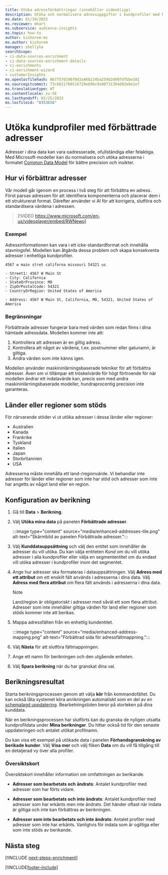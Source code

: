 ```yaml
---
title: Utöka adressförbättringar (innehåller videoklipp)
description: Utöka och normalisera adressuppgifter i kundprofiler med Microsoft-modeller.
ms.date: 01/19/2022
ms.reviewer: mhart
ms.subservice: audience-insights
ms.topic: how-to
author: kishorem-ms
ms.author: kishorem
manager: shellyha
searchScope:
- ci-data-sources-enrichment
- ci-data-sources-enrichment-details
- ci-enrichments
- ci-enrichment-wizard
- customerInsights
ms.openlocfilehash: 067757019078d3a46b224ba259d2d097dfbbe381
ms.sourcegitcommit: 73cb021760516729e696c9a90731304d92e0e1ef
ms.translationtype: HT
ms.contentlocale: sv-SE
ms.lasthandoff: 02/25/2022
ms.locfileid: "8353658"
---
```

# <a name="enrichment-of-customer-profiles-with-enhanced-addresses"></a>Utöka kundprofiler med förbättrade adresser

Adresser i dina data kan vara oadresserade, ofullständiga eller felaktiga. Med Microsoft-modeller kan du normalisera och utöka adresserna i formatet [Common Data Model](/common-data-model/schema/core/applicationcommon/address) för bättre precision och insikter.

## <a name="how-we-enhance-addresses"></a>Hur vi förbättrar adresser

Vår modell går igenom en process i två steg för att förbättra en adress. Först parsas adressen för att identifiera komponenterna och placerar dem i ett strukturerat format. Därefter använder vi AI för att korrigera, slutföra och standardisera värdena i adressen.

> [!VIDEO https://www.microsoft.com/en-us/videoplayer/embed/RWNewo]

### <a name="example"></a>Exempel

Adressinformationen kan vara i ett icke-standardformat och innehålla stavningsfel. Modellen kan åtgärda dessa problem och skapa konsekventa adresser i enhetliga kundprofiler.

```Input
4567 w main stret californa missouri 54321 us
```

```Output
- Street1: 4567 W Main St
- City: California
- StateOrProvince: MO
- ZipOrPostalCode: 54321
- CountryOrRegion: United States of America

- Address: 4567 W Main St, California, MO, 54321, United States of America
```

### <a name="limitations"></a>Begränsningar

Förbättrade adresser fungerar bara med värden som redan finns i dina hämtade adressdata. Modellen kommer inte att: 

1. Kontrollera att adressen är en giltig adress.
2. Kontrollera att något av värdena, t.ex. postnummer eller gatunamn, är giltiga.
3. Ändra värden som inte känns igen.

Modellen använder maskininlärningsbaserade tekniker för att förbättra adresser. Även om vi tillämpar ett tröskelvärde för högt förtroende för när modellen ändrar ett indatavärde kan, precis som med andra maskininlärningsbaserade modeller, hundraprocentig precision inte garanteras.

## <a name="supported-countries-or-regions"></a>Länder eller regioner som stöds

För närvarande stöder vi ut utöka adresser i dessa länder eller regioner: 

- Australien
- Kanada
- Frankrike
- Tyskland
- Italien
- Japan
- Storbritannien
- USA

Adresserna måste innehålla ett land-/regionvärde. Vi behandlar inte adresser för länder eller regioner som inte har stöd och adresser som inte har angetts av något land eller en region.

## <a name="configure-the-enrichment"></a>Konfiguration av berikning

1. Gå till **Data** > **Berikning**.

1. Välj **Utöka mina data** på panelen **Förbättrade adresser**.

   :::image type="content" source="media/enhanced-addresses-tile.png" alt-text="Skärmbild av panelen Förbättrade adresser.":::

1. Välj **Kunddatauppsättning** och välj den entitet som innehåller de adresser du vill utöka. Du kan välja entiteten *Kund* om du vill utöka adresser i alla kundprofiler eller välja en segmententitet om du endast vill utöka adresser i kundprofiler inom det segmentet.

1. Ange hur adresser ska formateras i datauppsättningen. Välj **Adress med ett attribut** om ett enskilt fält används i adresserna i dina data. Välj **Adress med flera attribut** om flera fält används i adresserna i dina data.

   > [!NOTE]
   > Land/region är obligatoriskt i adresser med såväl ett som flera attribut. Adresser som inte innehåller giltiga värden för land eller regioner som stöds kommer inte att berikas.

1.  Mappa adressfälten från en enhetlig kundentitet.

    :::image type="content" source="media/enhanced-address-mapping.png" alt-text="Förbättrad sida för adressfältmappning.":::

1. Välj **Nästa** för att slutföra fältmappningen.

1. Ange ett namn för berikningen och den utgående enheten.

1. Välj **Spara berikning** när du har granskat dina val.

## <a name="enrichment-results"></a>Berikningsresultat

Starta berikningsprocessen genom att välja **kör** från kommandofältet. Du kan också låta systemet köra anrikningen automatiskt som en del av en [schemalagd uppdatering](system.md#schedule-tab). Bearbetningstiden beror på storleken på dina kunddata.

När en berikningsprocessen har slutförts kan du granska de nyligen utsatta kundprofildata under **Mina berikningar**. Du hittar också tid för den senaste uppdateringen och antalet utökat profilnamn.

Du kan visa ett exempel på utökade data i panelen **Förhandsgranskning av berikade kunder**. Välj **Visa mer** och välj fliken **Data** om du vill få tillgång till en detaljerad vy över alla profiler.

### <a name="overview-card"></a>Översiktskort

Översiktskort innehåller information om omfattningen av berikande. 

* **Adresser som bearbetats och ändrats**: Antalet kundprofiler med adresser som har förts vidare.

* **Adresser som bearbetats och inte ändrats**: Antalet kundprofiler med adresser som har erkänts men inte ändrats. Det händer oftast när indata är giltiga och inte kan förbättras av berikningen.

* **Adresser som inte bearbetats och inte ändrats**: Antalet profiler med adresser som inte har erkänts. Vanligtvis för indata som är ogiltiga eller som inte stöds av berikande.

## <a name="next-steps"></a>Nästa steg

[!INCLUDE [next-steps-enrichment](../includes/next-steps-enrichment.md)]

[!INCLUDE[footer-include](../includes/footer-banner.md)]
